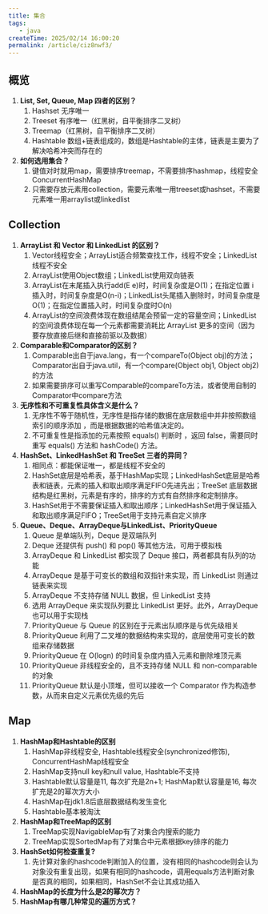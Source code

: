 ```yaml
---
title: 集合
tags:
   - java
createTime: 2025/02/14 16:00:20
permalink: /article/ciz8nwf3/
---
```


## 概览

1. **List, Set, Queue, Map 四者的区别？**
   1. Hashset 无序唯一
   2. Treeset 有序唯一（红黑树，自平衡排序二叉树）
   3. Treemap（红黑树，自平衡排序二叉树）
   4. Hashtable 数组+链表组成的，数组是Hashtable的主体，链表是主要为了解决哈希冲突而存在的
2. **如何选用集合？**
   1. 键值对时就用map，需要排序treemap，不需要排序hashmap，线程安全ConcurrentHashMap
   2. 只需要存放元素用collection，需要元素唯一用treeset或hashset，不需要元素唯一用arraylist或linkedlist

## Collection

1. **ArrayList 和 Vector 和 LinkedList 的区别？**
   1. Vector线程安全；ArrayList适合频繁查找工作，线程不安全；LinkedList线程不安全
   2. ArrayList使用Object数组；LinkedList使用双向链表
   3. ArrayList在末尾插入执行add(E e)时，时间复杂度是O(1)；在指定位置 i 插入时，时间复杂度是O(n-i)；LinkedList头尾插入删除时，时间复杂度是O(1)；在指定位置插入时，时间复杂度时O(n)
   4. ArrayList的空间浪费体现在数组结尾会预留一定的容量空间；LinkedList的空间浪费体现在每一个元素都需要消耗比 ArrayList 更多的空间（因为要存放直接后继和直接前驱以及数据）
2. **Comparable和Comparator的区别？**
   1. Comparable出自于java.lang，有一个compareTo(Object obj)的方法；Comparator出自于java.util，有一个compare(Object obj1, Object obj2)的方法
   2. 如果需要排序可以重写Comparable的compareTo方法，或者使用自制的Comparator中compare方法
3. **无序性和不可重复性具体含义是什么？**
   1. 无序性不等于随机性，无序性是指存储的数据在底层数组中并非按照数组索引的顺序添加 ，而是根据数据的哈希值决定的。
   2. 不可重复性是指添加的元素按照 equals() 判断时 ，返回 false，需要同时重写 equals() 方法和 hashCode() 方法。
4. **HashSet、LinkedHashSet 和 TreeSet 三者的异同？**
   1. 相同点：都能保证唯一，都是线程不安全的
   2. HashSet底层是哈希表，基于HashMap实现；LinkedHashSet底层是哈希表和链表，元素的插入和取出顺序满足FIFO先进先出；TreeSet 底层数据结构是红黑树，元素是有序的，排序的方式有自然排序和定制排序。
   3. HashSet用于不需要保证插入和取出顺序；LinkedHashSet用于保证插入和取出顺序满足FIFO；TreeSet用于支持元素自定义排序
5. **Queue、Deque、ArrayDeque与LinkedList、PriorityQueue**
   1. Queue 是单端队列，Deque 是双端队列
   2. Deque 还提供有 push() 和 pop() 等其他方法，可用于模拟栈
   3. ArrayDeque 和 LinkedList 都实现了 Deque 接口，两者都具有队列的功能
   4. ArrayDeque 是基于可变长的数组和双指针来实现，而 LinkedList 则通过链表来实现
   5. ArrayDeque 不支持存储 NULL 数据，但 LinkedList 支持
   6. 选用 ArrayDeque 来实现队列要比 LinkedList 更好。此外，ArrayDeque 也可以用于实现栈
   7. PriorityQueue 与 Queue 的区别在于元素出队顺序是与优先级相关
   8. PriorityQueue 利用了二叉堆的数据结构来实现的，底层使用可变长的数组来存储数据
   9. PriorityQueue 在 O(logn) 的时间复杂度内插入元素和删除堆顶元素
   10. PriorityQueue 非线程安全的，且不支持存储 NULL 和 non-comparable 的对象
   11. PriorityQueue 默认是小顶堆，但可以接收一个 Comparator 作为构造参数，从而来自定义元素优先级的先后

## Map

1. **HashMap和Hashtable的区别**
   1. HashMap非线程安全, Hashtable线程安全(synchronized修饰), ConcurrentHashMap线程安全
   2. HashMap支持null key和null value, Hashtable不支持
   3. Hashtable默认容量是11, 每次扩充是2n+1; HashMap默认容量是16, 每次扩充是2的幂次方大小
   4. HashMap在jdk1.8后底层数据结构发生变化
   5. Hashtable基本被淘汰
2. **HashMap和TreeMap的区别**
   1. TreeMap实现NavigableMap有了对集合内搜索的能力
   2. TreeMap实现SortedMap有了对集合中元素根据key排序的能力
3. **HashSet如何检查重复?**
   1. 先计算对象的hashcode判断加入的位置，没有相同的hashcode则会认为对象没有重复出现，如果有相同的hashcode，调用equals方法判断对象是否真的相同，如果相同，HashSet不会让其成功插入
4. **HashMap的长度为什么是2的幂次方？**
5. **HashMap有哪几种常见的遍历方式？**
